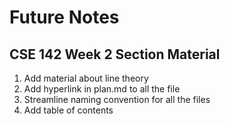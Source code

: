 # Future Notes
## CSE 142 Week 2 Section Material

1. Add material about line theory
2. Add hyperlink in plan.md to all the file
3. Streamline naming convention for all the files
4. Add table of contents
